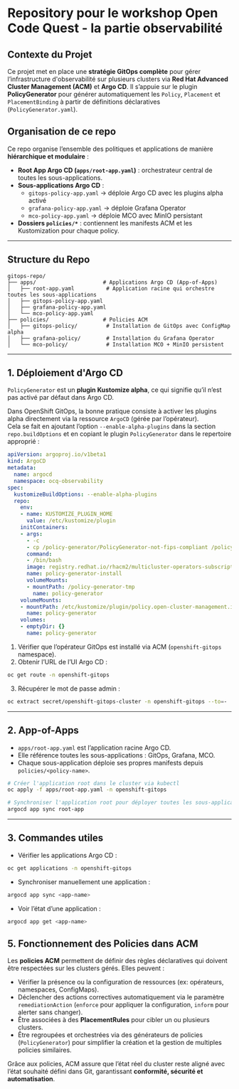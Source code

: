 # Repository pour le workshop Open Code Quest - la partie observabilité

## Contexte du Projet

Ce projet met en place une **stratégie GitOps complète** pour gérer l’infrastructure d'observabilité sur plusieurs clusters via **Red Hat Advanced Cluster Management (ACM)** et **Argo CD**.
Il s’appuie sur le plugin **PolicyGenerator** pour générer automatiquement les `Policy`, `Placement` et `PlacementBinding` à partir de définitions déclaratives (`PolicyGenerator.yaml`).  

## Organisation de ce repo

Ce repo organise l’ensemble des politiques et applications de manière **hiérarchique et modulaire** :

- **Root App Argo CD (`apps/root-app.yaml`)** : orchestrateur central de toutes les sous-applications.
- **Sous-applications Argo CD** :
  - `gitops-policy-app.yaml` → déploie Argo CD avec les plugins alpha activé
  - `grafana-policy-app.yaml` → déploie Grafana Operator
  - `mco-policy-app.yaml` → déploie MCO avec MinIO persistant
- **Dossiers `policies/*`** : contiennent les manifests ACM et les Kustomization pour chaque policy.

---

## Structure du Repo

```
gitops-repo/
├── apps/                     # Applications Argo CD (App-of-Apps)
│   ├── root-app.yaml          # Application racine qui orchestre toutes les sous-applications
│   ├── gitops-policy-app.yaml
│   ├── grafana-policy-app.yaml
│   └── mco-policy-app.yaml
├── policies/                 # Policies ACM
│   ├── gitops-policy/         # Installation de GitOps avec ConfigMap alpha
│   ├── grafana-policy/        # Installation du Grafana Operator
│   └── mco-policy/            # Installation MCO + MinIO persistent
```

---

## 1. Déploiement d'Argo CD

`PolicyGenerator` est un **plugin Kustomize alpha**, ce qui signifie qu’il n’est pas activé par défaut dans Argo CD.

Dans OpenShift GitOps, la bonne pratique consiste à activer les plugins alpha directement via la ressource `ArgoCD` (gérée par l’opérateur).  
Cela se fait en ajoutant l’option `--enable-alpha-plugins` dans la section `repo.buildOptions` et en copiant le plugin `PolicyGenerator` dans le repertoire approprié :

```yaml
apiVersion: argoproj.io/v1beta1
kind: ArgoCD
metadata:
  name: argocd  
  namespace: ocq-observability
spec:
  kustomizeBuildOptions: --enable-alpha-plugins
  repo:
    env:
    - name: KUSTOMIZE_PLUGIN_HOME
      value: /etc/kustomize/plugin
    initContainers:
    - args:
      - -c
      - cp /policy-generator/PolicyGenerator-not-fips-compliant /policy-generator-tmp/PolicyGenerator
      command:
      - /bin/bash
      image: registry.redhat.io/rhacm2/multicluster-operators-subscription-rhel9:2.14.0-1282511
      name: policy-generator-install
      volumeMounts:
      - mountPath: /policy-generator-tmp
        name: policy-generator
    volumeMounts:
    - mountPath: /etc/kustomize/plugin/policy.open-cluster-management.io/v1/policygenerator
      name: policy-generator
    volumes:
    - emptyDir: {}
      name: policy-generator
```

1. Vérifier que l’opérateur GitOps est installé via ACM (`openshift-gitops` namespace).
2. Obtenir l’URL de l’UI Argo CD :

```bash
oc get route -n openshift-gitops
```

3. Récupérer le mot de passe admin :

```bash
oc extract secret/openshift-gitops-cluster -n openshift-gitops --to=-
```

---

## 2. App-of-Apps

- `apps/root-app.yaml` est l’application racine Argo CD.
- Elle référence toutes les sous-applications : GitOps, Grafana, MCO.
- Chaque sous-application déploie ses propres manifests depuis `policies/<policy-name>`.

```bash
# Créer l'application root dans le cluster via kubectl
oc apply -f apps/root-app.yaml -n openshift-gitops

# Synchroniser l'application root pour déployer toutes les sous-applications
argocd app sync root-app
```

---

## 3. Commandes utiles

- Vérifier les applications Argo CD :
```bash
oc get applications -n openshift-gitops
```

- Synchroniser manuellement une application :
```bash
argocd app sync <app-name>
```

- Voir l’état d’une application :
```bash
argocd app get <app-name>
```

## 5. Fonctionnement des Policies dans ACM

Les **policies ACM** permettent de définir des règles déclaratives qui doivent être respectées sur les clusters gérés. Elles peuvent :

- Vérifier la présence ou la configuration de ressources (ex: opérateurs, namespaces, ConfigMaps).
- Déclencher des actions correctives automatiquement via le paramètre `remediationAction` (`enforce` pour appliquer la configuration, `inform` pour alerter sans changer).
- Être associées à des **PlacementRules** pour cibler un ou plusieurs clusters.
- Être regroupées et orchestrées via des générateurs de policies (`PolicyGenerator`) pour simplifier la création et la gestion de multiples policies similaires.

Grâce aux policies, ACM assure que l’état réel du cluster reste aligné avec l’état souhaité défini dans Git, garantissant **conformité, sécurité et automatisation**.
